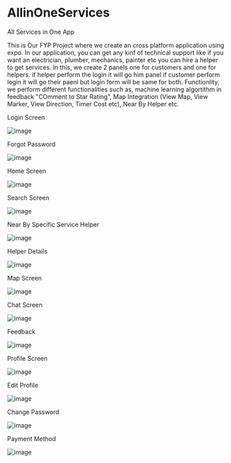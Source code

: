# AllinOneServices
All Services in One App

This is Our FYP Project where we create an cross platform application using expo. In our application, you can get any kinf of technical support like if you want an electrician, plumber, mechanics, painter etc you can hire a helper to get services. In this, we create 2 panels one for customers and one for helpers. if helper perform the login it will go him panel if customer perform login it will go their paenl but login form will be same for both. Functionlity, we perform different functionalities such as, machine learning algortithm in feedback "COmment to Star Rating", Map Integration (View Map, View Marker, View Direction, Timer Cost etc), Near By Helper etc.


Login Screen

![image](https://user-images.githubusercontent.com/57446794/183334667-cf5258d4-b805-4a95-9df7-40a69d213133.png)

Forgot Password

![image](https://user-images.githubusercontent.com/57446794/183334751-b1e27c90-83ef-4c7e-a885-6e1257bbc7ce.png)

Home Screen

![image](https://user-images.githubusercontent.com/57446794/183334807-da476fa4-560c-4db4-ba33-4c95d60f2803.png)

Search Screen

![image](https://user-images.githubusercontent.com/57446794/183334828-7a83aea5-f8c1-4199-b15b-9770807b8b2c.png)

Near By Specific Service Helper

![image](https://user-images.githubusercontent.com/57446794/183335064-0785d2e8-a11b-44d0-baf1-2cc7288cc0f7.png)

Helper Details

![image](https://user-images.githubusercontent.com/57446794/183335582-7d78a0ed-825f-429b-9718-e809f6be6399.png)

Map Screen

![image](https://user-images.githubusercontent.com/57446794/183335110-f8265a81-22f8-4df2-ad32-627a0bfa9820.png)

Chat Screen

![image](https://user-images.githubusercontent.com/57446794/183335146-be1cc3d9-1c19-46b0-ba61-be77e4e9fb3d.png)

Feedback

![image](https://user-images.githubusercontent.com/57446794/183335174-7376b867-d918-43a0-a5b0-34cd634fb24b.png)

Profile Screen

![image](https://user-images.githubusercontent.com/57446794/183335231-79db4b51-ba88-4597-8498-94bff29669c9.png)

Edit Profile

![image](https://user-images.githubusercontent.com/57446794/183335266-73b9ca10-ddca-456f-b90d-305a174885f6.png)

Change Password

![image](https://user-images.githubusercontent.com/57446794/183335302-372f6c3d-4cb1-4187-beb5-0e12075f9232.png)

Payment Method

![image](https://user-images.githubusercontent.com/57446794/183335325-f47943f5-02f8-4914-9228-293644eb27eb.png)




